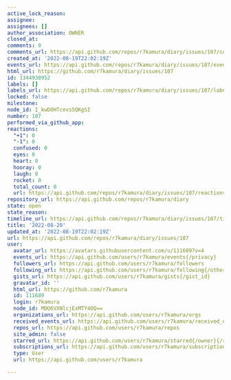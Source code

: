 ```yaml
---
active_lock_reason: 
assignee: 
assignees: []
author_association: OWNER
closed_at: 
comments: 0
comments_url: https://api.github.com/repos/r7kamura/diary/issues/107/comments
created_at: '2022-08-19T22:02:19Z'
events_url: https://api.github.com/repos/r7kamura/diary/issues/107/events
html_url: https://github.com/r7kamura/diary/issues/107
id: 1344930952
labels: []
labels_url: https://api.github.com/repos/r7kamura/diary/issues/107/labels{/name}
locked: false
milestone: 
node_id: I_kwDOHTcevs5QKgSI
number: 107
performed_via_github_app: 
reactions:
  "+1": 0
  "-1": 0
  confused: 0
  eyes: 0
  heart: 0
  hooray: 0
  laugh: 0
  rocket: 0
  total_count: 0
  url: https://api.github.com/repos/r7kamura/diary/issues/107/reactions
repository_url: https://api.github.com/repos/r7kamura/diary
state: open
state_reason: 
timeline_url: https://api.github.com/repos/r7kamura/diary/issues/107/timeline
title: '2022-08-20'
updated_at: '2022-08-19T22:02:19Z'
url: https://api.github.com/repos/r7kamura/diary/issues/107
user:
  avatar_url: https://avatars.githubusercontent.com/u/111689?v=4
  events_url: https://api.github.com/users/r7kamura/events{/privacy}
  followers_url: https://api.github.com/users/r7kamura/followers
  following_url: https://api.github.com/users/r7kamura/following{/other_user}
  gists_url: https://api.github.com/users/r7kamura/gists{/gist_id}
  gravatar_id: ''
  html_url: https://github.com/r7kamura
  id: 111689
  login: r7kamura
  node_id: MDQ6VXNlcjExMTY4OQ==
  organizations_url: https://api.github.com/users/r7kamura/orgs
  received_events_url: https://api.github.com/users/r7kamura/received_events
  repos_url: https://api.github.com/users/r7kamura/repos
  site_admin: false
  starred_url: https://api.github.com/users/r7kamura/starred{/owner}{/repo}
  subscriptions_url: https://api.github.com/users/r7kamura/subscriptions
  type: User
  url: https://api.github.com/users/r7kamura

---
```

